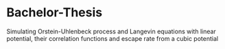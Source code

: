 # Bachelor-Thesis
Simulating Orstein-Uhlenbeck process and Langevin equations with linear potential, their correlation functions and escape rate from a cubic potential  

